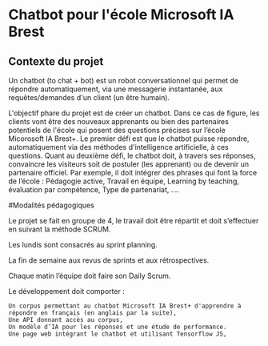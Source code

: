 # Chatbot pour l'école Microsoft IA Brest


## Contexte du projet

Un chatbot (to chat + bot) est un robot conversationnel qui permet de répondre automatiquement, via une messagerie instantanée, aux requêtes/demandes d'un client (un être humain).

L'objectif phare du projet est de créer un chatbot. Dans ce cas de figure, les clients vont être des nouveaux apprenants ou bien des partenaires potentiels de l'école qui posent des questions précises sur l’école Micorosoft IA Brest+. Le premier défi est que le chatbot puisse répondre, automatiquement via des méthodes d'intelligence artificielle, à ces questions. Quant au deuxième défi, le chatbot doit, à travers ses réponses, convaincre les visiteurs soit de postuler (les apprenant) ou de devenir un partenaire officiel. Par exemple, il doit intégrer des phrases qui font la force de l’école : Pédagogie active, Travail en équipe, Learning by teaching, évaluation par compétence, Type de partenariat, ....



#Modalités pédagogiques

Le projet se fait en groupe de 4, le travail doit être répartit et doit s’effectuer en suivant la méthode SCRUM.

Les lundis sont consacrés au sprint planning.

La fin de semaine aux revus de sprints et aux rétrospectives.

Chaque matin l’équipe doit faire son Daily Scrum.

Le développement doit comporter :

    Un corpus permettant au chatbot Microsoft IA Brest+ d'apprendre à répondre en français (en anglais par la suite),
    Une API donnant accès au corpus,
    Un modèle d’IA pour les réponses et une étude de performance.
    Une page web intégrant le chatbot et utilisant Tensorflow JS,




